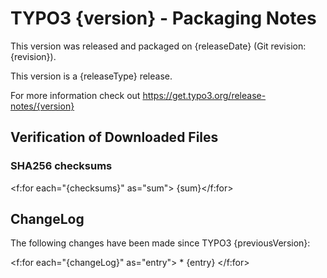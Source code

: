 # TYPO3 {version} - Packaging Notes

This version was released and packaged on {releaseDate} (Git revision: {revision}).

This version is a {releaseType} release.

For more information check out https://get.typo3.org/release-notes/{version}

## Verification of Downloaded Files

### SHA256 checksums
<f:for each="{checksums}" as="sum">
    {sum}</f:for>

## ChangeLog

The following changes have been made since TYPO3 {previousVersion}:

<f:for each="{changeLog}" as="entry"> * {entry}
</f:for>

